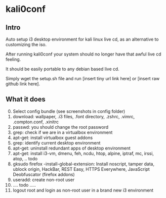 # kali0conf
## Intro
Auto setup i3 desktop environment for kali linux live cd, as an alternative to customizing the iso.

After running kali0conf your system should no longer have that 
awful live cd feeling. 

It should be easily portable to any debian based live cd. 
  
Simply wget the setup.sh file and run [insert tiny url link here] or
[insert raw github link here]. 

## What it does
0. Select config bundle (see screenshots in config folder)
3. download: wallpaper, .i3 files, .font directory, .zshrc, .vimrc, .compton.conf, .xinitrc
0. passwd: you should change the root password
1. grep: check if we are in a virtualbox environment 
1. apt-get: install virtualbox guest addons
2. grep: identify current desktop environment 
2. apt-get: uninstall redundant apps of desktop environment
3. apt-get: install i3-vm, dmenu, feh, ncdu, htop, alpine, iptraf, mc, irssi, atop, .. todo 
4. gksudo firefox -install-global-extension: Install noscript, tamper data, ublock origin, HackBar, REST Easy, HTTPS Everywhere, JavaScript Deobfuscator (firefox addons) 
4. useradd: create non-root user 
4. .... todo .....
4. logout root and login as non-root user in a brand new i3 environment
